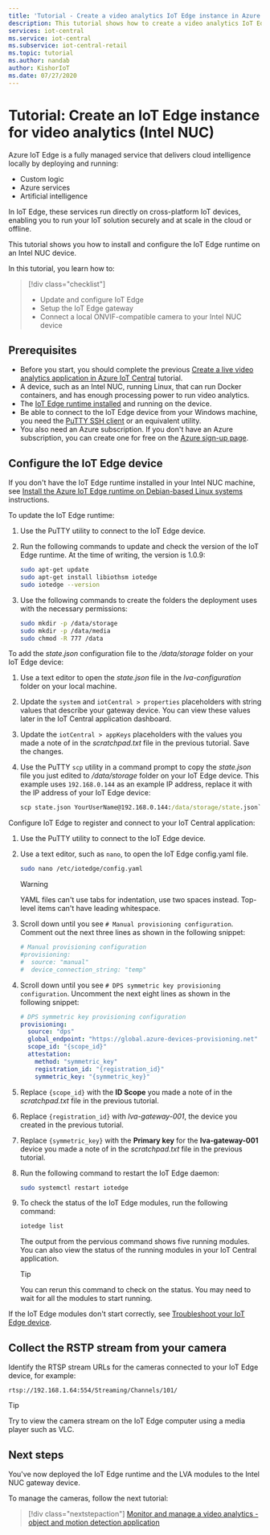 ```yaml
---
title: 'Tutorial - Create a video analytics IoT Edge instance in Azure IoT Central (Intel NUC)'
description: This tutorial shows how to create a video analytics IoT Edge instance to use with the video analytics - object and motion detection application template.
services: iot-central
ms.service: iot-central
ms.subservice: iot-central-retail
ms.topic: tutorial
ms.author: nandab
author: KishorIoT
ms.date: 07/27/2020
---
```

# Tutorial: Create an IoT Edge instance for video analytics (Intel NUC)

Azure IoT Edge is a fully managed service that delivers cloud intelligence locally by deploying and running:

* Custom logic
* Azure services
* Artificial intelligence

In IoT Edge, these services run directly on cross-platform IoT devices, enabling you to run your IoT solution securely and at scale in the cloud or offline.

This tutorial shows you how to install and configure the IoT Edge runtime on an Intel NUC device.

In this tutorial, you learn how to:
> [!div class="checklist"]
> * Update and configure IoT Edge
> * Setup the IoT Edge gateway
> * Connect a local ONVIF-compatible camera to your Intel NUC device

## Prerequisites

* Before you start, you should complete the previous [Create a live video analytics application in Azure IoT Central](./tutorial-video-analytics-create-app.md) tutorial.
* A device, such as an Intel NUC, running Linux, that can run Docker containers, and has enough processing power to run video analytics.
* The [IoT Edge runtime installed](../../iot-edge/how-to-install-iot-edge-linux.md) and running on the device.
* Be able to connect to the IoT Edge device from your Windows machine, you need the [PuTTY SSH client](https://www.chiark.greenend.org.uk/~sgtatham/putty/latest.html) or an equivalent utility.
* You also need an Azure subscription. If you don't have an Azure subscription, you can create one for free on the [Azure sign-up page](https://aka.ms/createazuresubscription).

## Configure the IoT Edge device

If you don't have the IoT Edge runtime installed in your Intel NUC machine, see [Install the Azure IoT Edge runtime on Debian-based Linux systems](../../iot-edge/how-to-install-iot-edge-linux.md) instructions.

To update the IoT Edge runtime:

1. Use the PuTTY utility to connect to the IoT Edge device.

1. Run the following commands to update and check the version of the IoT Edge runtime. At the time of writing, the version is 1.0.9:

    ```bash
    sudo apt-get update
    sudo apt-get install libiothsm iotedge
    sudo iotedge --version
    ```

1. Use the following commands to create the folders the deployment uses with the necessary permissions:

    ```bash
    sudo mkdir -p /data/storage
    sudo mkdir -p /data/media
    sudo chmod -R 777 /data
    ```

To add the *state.json* configuration file to the */data/storage* folder on your IoT Edge device:

1. Use a text editor to open the *state.json* file in the *lva-configuration* folder on your local machine.

1. Update the `system` and `iotCentral > properties` placeholders with string values that describe your gateway device. You can view these values later in the IoT Central application dashboard.

1. Update the `iotCentral > appKeys` placeholders with the values you made a note of in the *scratchpad.txt* file in the previous tutorial. Save the changes.

1. Use the PuTTY `scp` utility in a command prompt to copy the *state.json* file you just edited to */data/storage* folder on your IoT Edge device. This example uses `192.168.0.144` as an example IP address, replace it with the IP address of your IoT Edge device:

    ```cmd
    scp state.json YourUserName@192.168.0.144:/data/storage/state.json`
    ```

Configure IoT Edge to register and connect to your IoT Central application:

1. Use the PuTTY utility to connect to the IoT Edge device.

1. Use a text editor, such as `nano`, to open the IoT Edge config.yaml file.

    ```bash
    sudo nano /etc/iotedge/config.yaml
    ```

    > [!WARNING]
    > YAML files can't use tabs for indentation, use two spaces instead. Top-level items can't have leading whitespace.

1. Scroll down until you see `# Manual provisioning configuration`. Comment out the next three lines as shown in the following snippet:

    ```yaml
    # Manual provisioning configuration
    #provisioning:
    #  source: "manual"
    #  device_connection_string: "temp"
    ```

1. Scroll down until you see `# DPS symmetric key provisioning configuration`. Uncomment the next eight lines as shown in the following snippet:

    ```yaml
    # DPS symmetric key provisioning configuration
    provisioning:
      source: "dps"
      global_endpoint: "https://global.azure-devices-provisioning.net"
      scope_id: "{scope_id}"
      attestation:
        method: "symmetric_key"
        registration_id: "{registration_id}"
        symmetric_key: "{symmetric_key}"
    ```

1. Replace `{scope_id}` with the **ID Scope** you made a note of in the *scratchpad.txt* file in the previous tutorial.

1. Replace `{registration_id}` with *lva-gateway-001*, the device you created in the previous tutorial.

1. Replace `{symmetric_key}` with the **Primary key** for the **lva-gateway-001** device you made a note of in the *scratchpad.txt* file in the previous tutorial.

1. Run the following command to restart the IoT Edge daemon:

    ```bash
    sudo systemctl restart iotedge
    ```

1. To check the status of the IoT Edge modules, run the following command:

    ```bash
    iotedge list
    ```

    The output from the pervious command shows five running modules. You can also view the status of the running modules in your IoT Central application.

    > [!TIP]
    > You can rerun this command to check on the status. You may need to wait for all the modules to start running.

If the IoT Edge modules don't start correctly, see [Troubleshoot your IoT Edge device](../../iot-edge/troubleshoot.md).

## Collect the RSTP stream from your camera

Identify the RTSP stream URLs for the cameras connected to your IoT Edge device, for example:

`rtsp://192.168.1.64:554/Streaming/Channels/101/`

> [!TIP]
> Try to view the camera stream on the IoT Edge computer using a media player such as VLC.

## Next steps

You've now deployed the IoT Edge runtime and the LVA modules to the Intel NUC gateway device.

To manage the cameras, follow the next tutorial:

> [!div class="nextstepaction"]
> [Monitor and manage a video analytics - object and motion detection application](./tutorial-video-analytics-manage.md)
